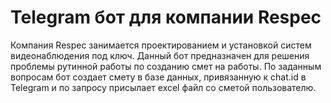 # Telegram бот для компании Respec
Компания Respec занимается проектированием и установкой систем видеонаблюдения под ключ. Данный бот предназначен для решения проблемы рутинной работы по созданию смет на работы.
По заданным вопросам бот создает смету в базе данных, привязанную к chat.id в Telegram и по запросу присылает excel файл со сметой пользователю.
